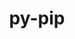 ---
title: "py-pip"
layout: cache
categories: [package, v0.18.1]
meta: {"versions": ["21.3.1"], "compilers": ["gcc@=7.3.1", "gcc@=7.5.0", "gcc@=8.4.0"], "oss": ["amzn2", "ubuntu18.04"], "platforms": ["linux"], "targets": ["aarch64", "graviton2", "x86_64", "x86_64_v3", "x86_64_v4"], "stacks": ["aws-ahug", "aws-ahug-aarch64", "aws-isc", "aws-isc-aarch64", "build_systems", "data-vis-sdk", "e4s", "radiuss", "root", "tutorial"], "num_specs": 11, "num_specs_by_stack": {"root": 11, "e4s": 2, "aws-isc": 2, "aws-ahug": 2, "aws-ahug-aarch64": 2, "aws-isc-aarch64": 2, "data-vis-sdk": 1, "tutorial": 2, "build_systems": 1, "radiuss": 2}}
spec_details: [{"hash": "g5b2tjwrfzgyfikh5xmzyev4fmwlh3x4", "compiler": "gcc@=7.5.0", "versions": ["21.3.1"], "os": "ubuntu18.04", "platform": "linux", "target": "x86_64", "variants": [], "stacks": ["root", "e4s"], "size": "-", "tarball": "https://binaries.spack.io/v0.18.1/build_cache/linux-ubuntu18.04-x86_64/gcc-7.5.0/py-pip-21.3.1/linux-ubuntu18.04-x86_64-gcc-7.5.0-py-pip-21.3.1-g5b2tjwrfzgyfikh5xmzyev4fmwlh3x4.spack"}, {"hash": "2yjay6ssothmsav4en5mt7qgssseigng", "compiler": "gcc@=7.3.1", "versions": ["21.3.1"], "os": "amzn2", "platform": "linux", "target": "x86_64_v4", "variants": [], "stacks": ["root", "aws-isc", "aws-ahug"], "size": "-", "tarball": "https://binaries.spack.io/v0.18.1/build_cache/linux-amzn2-x86_64_v4/gcc-7.3.1/py-pip-21.3.1/linux-amzn2-x86_64_v4-gcc-7.3.1-py-pip-21.3.1-2yjay6ssothmsav4en5mt7qgssseigng.spack"}, {"hash": "ndvb2hqmc3zxfqmdevpnvefnbfjcdpnh", "compiler": "gcc@=7.5.0", "versions": ["21.3.1"], "os": "ubuntu18.04", "platform": "linux", "target": "x86_64", "variants": [], "stacks": ["root", "e4s"], "size": "-", "tarball": "https://binaries.spack.io/v0.18.1/build_cache/linux-ubuntu18.04-x86_64/gcc-7.5.0/py-pip-21.3.1/linux-ubuntu18.04-x86_64-gcc-7.5.0-py-pip-21.3.1-ndvb2hqmc3zxfqmdevpnvefnbfjcdpnh.spack"}, {"hash": "dbj77vmu3vgecm4m5cd7d66ima2gs72z", "compiler": "gcc@=7.3.1", "versions": ["21.3.1"], "os": "amzn2", "platform": "linux", "target": "graviton2", "variants": [], "stacks": ["root", "aws-ahug-aarch64", "aws-isc-aarch64"], "size": "-", "tarball": "https://binaries.spack.io/v0.18.1/build_cache/linux-amzn2-graviton2/gcc-7.3.1/py-pip-21.3.1/linux-amzn2-graviton2-gcc-7.3.1-py-pip-21.3.1-dbj77vmu3vgecm4m5cd7d66ima2gs72z.spack"}, {"hash": "jsdap3vislzyazlj4cdbiv77ncvxz3wi", "compiler": "gcc@=7.3.1", "versions": ["21.3.1"], "os": "amzn2", "platform": "linux", "target": "aarch64", "variants": [], "stacks": ["root", "aws-ahug-aarch64", "aws-isc-aarch64"], "size": "-", "tarball": "https://binaries.spack.io/v0.18.1/build_cache/linux-amzn2-aarch64/gcc-7.3.1/py-pip-21.3.1/linux-amzn2-aarch64-gcc-7.3.1-py-pip-21.3.1-jsdap3vislzyazlj4cdbiv77ncvxz3wi.spack"}, {"hash": "mwjd7cvjzpmp4j27nkdafiozug2sbk7u", "compiler": "gcc@=7.3.1", "versions": ["21.3.1"], "os": "amzn2", "platform": "linux", "target": "x86_64_v3", "variants": [], "stacks": ["root", "aws-isc", "aws-ahug"], "size": "-", "tarball": "https://binaries.spack.io/v0.18.1/build_cache/linux-amzn2-x86_64_v3/gcc-7.3.1/py-pip-21.3.1/linux-amzn2-x86_64_v3-gcc-7.3.1-py-pip-21.3.1-mwjd7cvjzpmp4j27nkdafiozug2sbk7u.spack"}, {"hash": "zowx3yuslmobcdh3mgms5aoaqolqaf7n", "compiler": "gcc@=7.5.0", "versions": ["21.3.1"], "os": "ubuntu18.04", "platform": "linux", "target": "x86_64", "variants": [], "stacks": ["root", "data-vis-sdk"], "size": "-", "tarball": "https://binaries.spack.io/v0.18.1/build_cache/linux-ubuntu18.04-x86_64/gcc-7.5.0/py-pip-21.3.1/linux-ubuntu18.04-x86_64-gcc-7.5.0-py-pip-21.3.1-zowx3yuslmobcdh3mgms5aoaqolqaf7n.spack"}, {"hash": "meejurzjlfxjhjtbhjkhq6xm3yqs4gds", "compiler": "gcc@=8.4.0", "versions": ["21.3.1"], "os": "ubuntu18.04", "platform": "linux", "target": "x86_64", "variants": [], "stacks": ["root", "tutorial"], "size": "-", "tarball": "https://binaries.spack.io/v0.18.1/build_cache/linux-ubuntu18.04-x86_64/gcc-8.4.0/py-pip-21.3.1/linux-ubuntu18.04-x86_64-gcc-8.4.0-py-pip-21.3.1-meejurzjlfxjhjtbhjkhq6xm3yqs4gds.spack"}, {"hash": "3o6p6xdwihdzn6d7yn2h3kliovandmlf", "compiler": "gcc@=7.5.0", "versions": ["21.3.1"], "os": "ubuntu18.04", "platform": "linux", "target": "x86_64", "variants": [], "stacks": ["root", "build_systems"], "size": "-", "tarball": "https://binaries.spack.io/v0.18.1/build_cache/linux-ubuntu18.04-x86_64/gcc-7.5.0/py-pip-21.3.1/linux-ubuntu18.04-x86_64-gcc-7.5.0-py-pip-21.3.1-3o6p6xdwihdzn6d7yn2h3kliovandmlf.spack"}, {"hash": "bveswoebrwpxwbbooc43ddgkdwu6g4th", "compiler": "gcc@=7.5.0", "versions": ["21.3.1"], "os": "ubuntu18.04", "platform": "linux", "target": "x86_64", "variants": [], "stacks": ["root", "radiuss", "tutorial"], "size": "-", "tarball": "https://binaries.spack.io/v0.18.1/build_cache/linux-ubuntu18.04-x86_64/gcc-7.5.0/py-pip-21.3.1/linux-ubuntu18.04-x86_64-gcc-7.5.0-py-pip-21.3.1-bveswoebrwpxwbbooc43ddgkdwu6g4th.spack"}, {"hash": "h6y4dbkhhropcjewg6zsgykfrad4zydr", "compiler": "gcc@=7.5.0", "versions": ["21.3.1"], "os": "ubuntu18.04", "platform": "linux", "target": "x86_64", "variants": [], "stacks": ["root", "radiuss"], "size": "-", "tarball": "https://binaries.spack.io/v0.18.1/build_cache/linux-ubuntu18.04-x86_64/gcc-7.5.0/py-pip-21.3.1/linux-ubuntu18.04-x86_64-gcc-7.5.0-py-pip-21.3.1-h6y4dbkhhropcjewg6zsgykfrad4zydr.spack"}]
---